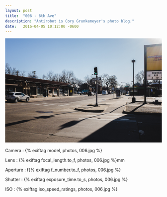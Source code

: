 ```yaml
---
layout: post
title:  "006 - 6th Ave"
description: "Antirobot is Cory Grunkemeyer's photo blog."
date:   2016-04-05 10:12:00 -0600
---
```


![006 - 6th Ave](/photos/006.jpg)

Camera
: {% exiftag model, photos, 006.jpg %}

Lens
: {% exiftag focal_length.to_f, photos, 006.jpg %}mm

Aperture
: f{% exiftag f_number.to_f, photos, 006.jpg %}

Shutter
: {% exiftag exposure_time.to_s, photos, 006.jpg %}

ISO
: {% exiftag iso_speed_ratings, photos, 006.jpg %}
